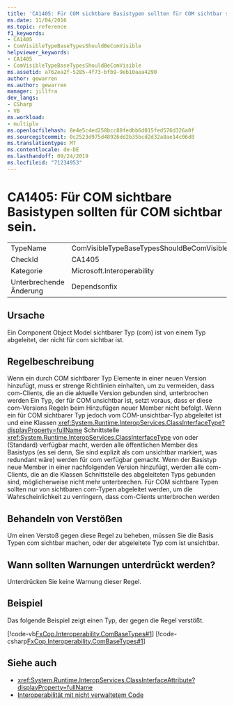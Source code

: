 ```yaml
---
title: 'CA1405: Für COM sichtbare Basistypen sollten für COM sichtbar sein.'
ms.date: 11/04/2016
ms.topic: reference
f1_keywords:
- CA1405
- ComVisibleTypeBaseTypesShouldBeComVisible
helpviewer_keywords:
- CA1405
- ComVisibleTypeBaseTypesShouldBeComVisible
ms.assetid: a762ea2f-5285-4f73-bfb9-9eb10aea4290
author: gewarren
ms.author: gewarren
manager: jillfra
dev_langs:
- CSharp
- VB
ms.workload:
- multiple
ms.openlocfilehash: 8e4e5c4ed258bcc88fedbb6d015fed576d326a0f
ms.sourcegitcommit: 0c2523d975d48926dd2b35bcd2d32a8ae14c06d8
ms.translationtype: MT
ms.contentlocale: de-DE
ms.lasthandoff: 09/24/2019
ms.locfileid: "71234953"
---
```

# <a name="ca1405-com-visible-type-base-types-should-be-com-visible"></a>CA1405: Für COM sichtbare Basistypen sollten für COM sichtbar sein.

|||
|-|-|
|TypeName|ComVisibleTypeBaseTypesShouldBeComVisible|
|CheckId|CA1405|
|Kategorie|Microsoft.Interoperability|
|Unterbrechende Änderung|Dependsonfix|

## <a name="cause"></a>Ursache
Ein Component Object Model sichtbarer Typ (com) ist von einem Typ abgeleitet, der nicht für com sichtbar ist.

## <a name="rule-description"></a>Regelbeschreibung
Wenn ein durch COM sichtbarer Typ Elemente in einer neuen Version hinzufügt, muss er strenge Richtlinien einhalten, um zu vermeiden, dass com-Clients, die an die aktuelle Version gebunden sind, unterbrochen werden Ein Typ, der für COM unsichtbar ist, setzt voraus, dass er diese com-Versions Regeln beim Hinzufügen neuer Member nicht befolgt. Wenn ein für COM sichtbarer Typ jedoch vom COM-unsichtbar-Typ abgeleitet ist und eine Klassen <xref:System.Runtime.InteropServices.ClassInterfaceType?displayProperty=fullName> Schnittstelle <xref:System.Runtime.InteropServices.ClassInterfaceType> von oder (Standard) verfügbar macht, werden alle öffentlichen Member des Basistyps (es sei denn, Sie sind explizit als com unsichtbar markiert, was redundant wäre) werden für com verfügbar gemacht. Wenn der Basistyp neue Member in einer nachfolgenden Version hinzufügt, werden alle com-Clients, die an die Klassen Schnittstelle des abgeleiteten Typs gebunden sind, möglicherweise nicht mehr unterbrechen. Für COM sichtbare Typen sollten nur von sichtbaren com-Typen abgeleitet werden, um die Wahrscheinlichkeit zu verringern, dass com-Clients unterbrochen werden

## <a name="how-to-fix-violations"></a>Behandeln von Verstößen
Um einen Verstoß gegen diese Regel zu beheben, müssen Sie die Basis Typen com sichtbar machen, oder der abgeleitete Typ com ist unsichtbar.

## <a name="when-to-suppress-warnings"></a>Wann sollten Warnungen unterdrückt werden?
Unterdrücken Sie keine Warnung dieser Regel.

## <a name="example"></a>Beispiel
Das folgende Beispiel zeigt einen Typ, der gegen die Regel verstößt.

[!code-vb[FxCop.Interoperability.ComBaseTypes#1](../code-quality/codesnippet/VisualBasic/ca1405-com-visible-type-base-types-should-be-com-visible_1.vb)]
[!code-csharp[FxCop.Interoperability.ComBaseTypes#1](../code-quality/codesnippet/CSharp/ca1405-com-visible-type-base-types-should-be-com-visible_1.cs)]

## <a name="see-also"></a>Siehe auch

- <xref:System.Runtime.InteropServices.ClassInterfaceAttribute?displayProperty=fullName>
- [Interoperabilität mit nicht verwaltetem Code](/dotnet/framework/interop/index)
